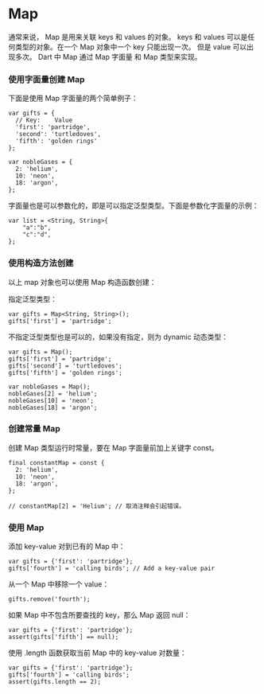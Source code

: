 # Map

通常来说， Map 是用来关联 keys 和 values 的对象。 keys 和 values 可以是任何类型的对象。在一个 Map 对象中一个 key 只能出现一次。 但是 value 可以出现多次。 Dart 中 Map 通过 Map 字面量 和 Map 类型来实现。

### 使用字面量创建 Map

下面是使用 Map 字面量的两个简单例子：

```
var gifts = {
  // Key:    Value
  'first': 'partridge',
  'second': 'turtledoves',
  'fifth': 'golden rings'
};

var nobleGases = {
  2: 'helium',
  10: 'neon',
  18: 'argon',
};
```

字面量也是可以参数化的，即是可以指定泛型类型。下面是参数化字面量的示例：

```
var list = <String, String>{
    "a":"b",
    "c":"d",
};
```

### 使用构造方法创建

以上 map 对象也可以使用 Map 构造函数创建：

指定泛型类型：

```
var gifts = Map<String, String>();
gifts['first'] = 'partridge';
```

不指定泛型类型也是可以的，如果没有指定，则为 dynamic 动态类型：

```
var gifts = Map();
gifts['first'] = 'partridge';
gifts['second'] = 'turtledoves';
gifts['fifth'] = 'golden rings';

var nobleGases = Map();
nobleGases[2] = 'helium';
nobleGases[10] = 'neon';
nobleGases[18] = 'argon';
```

### 创建常量 Map

创建 Map 类型运行时常量，要在 Map 字面量前加上关键字 const。 

```
final constantMap = const {
  2: 'helium',
  10: 'neon',
  18: 'argon',
};

// constantMap[2] = 'Helium'; // 取消注释会引起错误。
```

### 使用 Map

添加 key-value 对到已有的 Map 中：

```
var gifts = {'first': 'partridge'};
gifts['fourth'] = 'calling birds'; // Add a key-value pair
```

从一个 Map 中移除一个 value：

```
gifts.remove('fourth');
```

如果 Map 中不包含所要查找的 key，那么 Map 返回 null：

```
var gifts = {'first': 'partridge'};
assert(gifts['fifth'] == null);
```

使用 .length 函数获取当前 Map 中的 key-value 对数量：

```
var gifts = {'first': 'partridge'};
gifts['fourth'] = 'calling birds';
assert(gifts.length == 2);
```